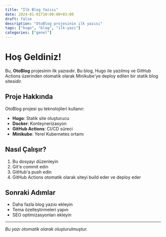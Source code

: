 ```yaml
---
title: "İlk Blog Yazısı"
date: 2024-01-01T10:00:00+03:00
draft: false
description: "OtoBlog projesinin ilk yazısı"
tags: ["hugo", "blog", "ilk-yazi"]
categories: ["genel"]
---
```


# Hoş Geldiniz!

Bu, **OtoBlog** projesinin ilk yazısıdır. Bu blog, Hugo ile yazılmış ve GitHub Actions üzerinden otomatik olarak Minikube'ye deploy edilen bir statik blog sitesidir.

## Proje Hakkında

OtoBlog projesi şu teknolojileri kullanır:

- **Hugo**: Statik site oluşturucu
- **Docker**: Konteynerizasyon
- **GitHub Actions**: CI/CD süreci
- **Minikube**: Yerel Kubernetes ortamı

## Nasıl Çalışır?

1. Bu dosyayı düzenleyin
2. Git'e commit edin
3. GitHub'a push edin
4. GitHub Actions otomatik olarak siteyi build eder ve deploy eder

## Sonraki Adımlar

- Daha fazla blog yazısı ekleyin
- Tema özelleştirmeleri yapın
- SEO optimizasyonları ekleyin

---

*Bu yazı otomatik olarak oluşturulmuştur.* 